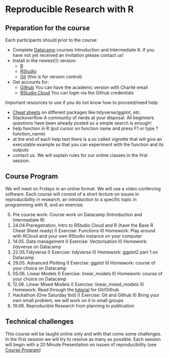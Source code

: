 # Reproducible Research with R

## Preparation for the course

Each participants should prior to the course:

* Complete [Datacamp](https://learn.datacamp.com/) courses Introduction and Intermediate R. If you have not yet received an invitation please contact us!
* Install in the newest(!) version:  
  + [R](https://cran.r-project.org/)
  + [RStudio](https://rstudio.com/products/rstudio/download/)  
  + [Git](https://git-scm.com/) (this is for version control)
* Get accounts for:
  + [Github](https://github.com/) You can have the academic version with Charité email
  + [RStudio Cloud](https://rstudio.cloud) You can login via the Github credentials  

Important resources to use if you do not know how to proceed/need help:

* [Cheat sheets](https://rstudio.com/resources/cheatsheets/) on different packages like tidyverse/ggplot, etc. 
* Stackoverflow A community of nerds at your disposal. All beginners questions have been already posted so a simple search is enough!
* help function in R (put cursor on function name and press F1 or type ?function_name)
* at the end of each help text there is a so called vignette that will give an executable example so that you can experiment with the function and its outputs
* contact us. We will explain rules for our online classes in the first session.

## Course Program

We will meet on Fridays in an online format.  We will use a video confercing software. Each course will consist of a short lecture on issues in reproducibility in research, an introduction to a specific topic in programming with R, and an exercise.

0. Pre course work: Course work on Datacamp (Introduction and Intermediate R)
1. 24.04.Preregstration, Intro to RStudio Cloud and R (have the Base R Cheat Sheet ready)
 I) Exercise: Functions
 II) Homework: Play around with RCloud and your own RStudio instance on your computer
2. 14.05. Data management
 I) Exercise: Vectorisation
 II) Homework: tidyverse on Datacamp
3. 22.05.Tidyverse
 I) Exercise: tidyverse
 II) Homework: ggplot2 part 1 on Datacamp
4. 29.05. Advanced Plotting
 I) Exercise: ggplot
 II) Homework: course of your choice on Datacamp
5. 05.06. Linear Models
 I) Exercise: linear_models
 II) Homework: course of your choice on Datacamp
6. 12.06. Linear Mixed Models
 I) Exercise: linear_mixed_models
 II) Homework: Read through the [tutorial](https://doi.org/10.1177/2515245918754826) for Git/Github
7. Hackathon (One Saturday tbd)
  I) Exercise: Git and Github
  II) Bring your own small problem, we will work on it in small groups
8. 19.06. Reproducible Research from planning to publication

## Technical challenges

This course will be taught online only and with that come some challenges. In the first session we will try to resolve as many as possible. Each session will begin with a 20 Minute Presentation on issues of reproducibility (see [Course Program](#Course-Program)) 





